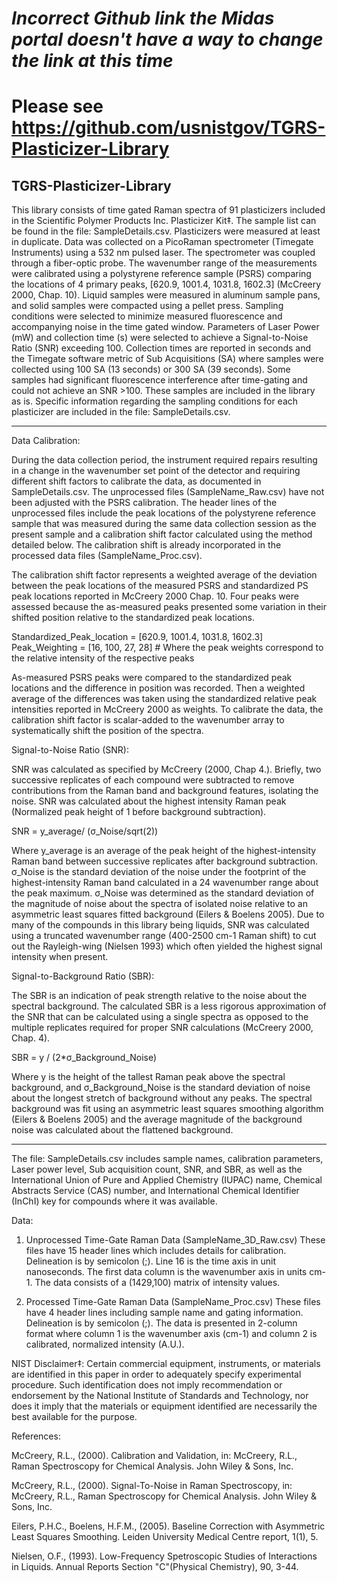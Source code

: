 # *Incorrect Github link the Midas portal doesn't have a way to change the link at this time*
# Please see https://github.com/usnistgov/TGRS-Plasticizer-Library


## TGRS-Plasticizer-Library
This library consists of time gated Raman spectra of 91 plasticizers included in the Scientific Polymer Products Inc. Plasticizer Kit‡. The sample list can be found in the file: SampleDetails.csv. Plasticizers were measured at least in duplicate. Data was collected on a PicoRaman spectrometer (Timegate Instruments) using a 532 nm pulsed laser. The spectrometer was coupled through a fiber-optic probe. The wavenumber range of the measurements were calibrated using a polystyrene reference sample (PSRS) comparing the locations of 4 primary peaks, [620.9, 1001.4, 1031.8, 1602.3] (McCreery 2000, Chap. 10). Liquid samples were measured in aluminum sample pans, and solid samples were compacted using a pellet press. Sampling conditions were selected to minimize measured fluorescence and accompanying noise in the time gated window. Parameters of Laser Power (mW) and collection time (s) were selected to achieve a Signal-to-Noise Ratio (SNR) exceeding 100. Collection times are reported in seconds and the Timegate software metric of Sub Acquisitions (SA) where samples were collected using 100 SA (13 seconds) or 300 SA (39 seconds). Some samples had significant fluorescence interference after time-gating and could not achieve an SNR >100. These samples are included in the library as is.
Specific information regarding the sampling conditions for each plasticizer are included in the file: SampleDetails.csv.

----

Data Calibration:

During the data collection period, the instrument required repairs resulting in a change in the wavenumber set point of the detector and requiring different shift factors to calibrate the data, as documented in SampleDetails.csv. The unprocessed files (SampleName_Raw.csv) have not been adjusted with the PSRS calibration. 
The header lines of the unprocessed files include the peak locations of the polystyrene reference sample that was measured during the same data collection session as the present sample and a calibration shift factor calculated using the method detailed below. The calibration shift is already incorporated in the processed data files (SampleName_Proc.csv).

The calibration shift factor represents a weighted average of the deviation between the peak locations of the measured PSRS and standardized PS peak locations reported in McCreery 2000 Chap. 10. Four peaks were assessed because the as-measured peaks presented some variation in their shifted position relative to the standardized peak locations.

Standardized_Peak_location = [620.9, 1001.4, 1031.8, 1602.3] 
Peak_Weighting = [16, 100, 27, 28]  # Where the peak weights correspond to the relative intensity of the respective peaks

As-measured PSRS peaks were compared to the standardized peak locations and the difference in position was recorded. Then a weighted average of the differences was taken using the standardized relative peak intensities reported in McCreery 2000 as weights. To calibrate the data, the calibration shift factor is scalar-added to the wavenumber array to systematically shift the position of the spectra.


Signal-to-Noise Ratio (SNR):

SNR was calculated as specified by McCreery (2000, Chap 4.). Briefly, two successive replicates of each compound were subtracted to remove contributions from the Raman band and background features, isolating the noise. SNR was calculated about the highest intensity Raman peak (Normalized peak height of 1 before background subtraction).

SNR = y_average/ (σ_Noise/sqrt(2))

Where y_average is an average of the peak height of the highest-intensity Raman band between successive replicates after background subtraction. σ_Noise is the standard deviation of the noise under the footprint of the highest-intensity Raman band calculated in a 24 wavenumber range about the peak maximum. σ_Noise was determined as the standard deviation of the magnitude of noise about the spectra of isolated noise relative to an asymmetric least squares fitted background (Eilers & Boelens 2005). Due to many of the compounds in this library being liquids, SNR was calculated using a truncated wavenumber range (400-2500 cm-1 Raman shift) to cut out the Rayleigh-wing (Nielsen 1993) which often yielded the highest signal intensity when present.


Signal-to-Background Ratio (SBR):

The SBR is an indication of peak strength relative to the noise about the spectral background. The calculated SBR is a less rigorous approximation of the SNR that can be calculated using a single spectra as opposed to the multiple replicates required for proper SNR calculations (McCreery 2000, Chap. 4).

SBR = y / (2*σ_Background_Noise)

Where y is the height of the tallest Raman peak above the spectral background, and σ_Background_Noise is the standard deviation of noise about the longest stretch of background without any peaks. The spectral background was fit using an asymmetric least squares smoothing algorithm (Eilers & Boelens 2005) and the average magnitude of the background noise was calculated about the flattened background.

----
The file: SampleDetails.csv includes sample names, calibration parameters, Laser power level, Sub acquisition count, SNR, and SBR, as well as the International Union of Pure and Applied Chemistry (IUPAC) name, Chemical Abstracts Service (CAS) number, and International Chemical Identifier (InChI) key for compounds where it was available. 

Data:
1. Unprocessed Time-Gate Raman Data (SampleName_3D_Raw.csv)
	These files have 15 header lines which includes details for calibration. Delineation is by semicolon (;). Line 16 is the time axis in unit nanoseconds. The first data column is the wavenumber axis in units cm-1. The data consists of a (1429,100) matrix of intensity values.
	
2. Processed Time-Gate Raman Data (SampleName_Proc.csv)
	These files have 4 header lines including sample name and gating information. Delineation is by semicolon (;). The data is presented in 2-column format where column 1 is the wavenumber axis (cm-1) and column 2 is calibrated, normalized intensity (A.U.).


NIST Disclaimer‡: 
	Certain commercial equipment, instruments, or materials are identified in this paper in order to adequately specify experimental procedure. Such 	identification does not imply recommendation or endorsement by the National Institute of Standards and Technology, nor does it imply that the 	materials or equipment identified are necessarily the best available for the purpose.

References:

McCreery, R.L., (2000). Calibration and Validation, in: McCreery, R.L., Raman Spectroscopy for Chemical Analysis. John Wiley & Sons, Inc.

McCreery, R.L., (2000). Signal-To-Noise in Raman Spectroscopy, in: McCreery, R.L., Raman Spectroscopy for Chemical Analysis. John Wiley & Sons, Inc.

Eilers, P.H.C., Boelens, H.F.M., (2005). Baseline Correction with Asymmetric Least Squares Smoothing. Leiden University Medical Centre report, 1(1), 5.

Nielsen, O.F., (1993). Low-Frequency Spetroscopic Studies of Interactions in Liquids. Annual Reports Section "C"(Physical Chemistry), 90, 3-44.
